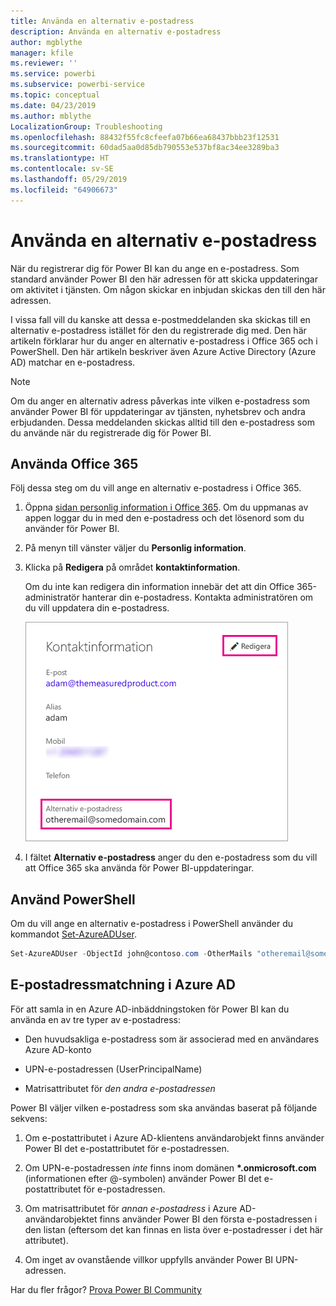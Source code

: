 ```yaml
---
title: Använda en alternativ e-postadress
description: Använda en alternativ e-postadress
author: mgblythe
manager: kfile
ms.reviewer: ''
ms.service: powerbi
ms.subservice: powerbi-service
ms.topic: conceptual
ms.date: 04/23/2019
ms.author: mblythe
LocalizationGroup: Troubleshooting
ms.openlocfilehash: 88432f55fc8cfeefa07b66ea68437bbb23f12531
ms.sourcegitcommit: 60dad5aa0d85db790553e537bf8ac34ee3289ba3
ms.translationtype: HT
ms.contentlocale: sv-SE
ms.lasthandoff: 05/29/2019
ms.locfileid: "64906673"
---
```

# <a name="use-an-alternate-email-address"></a>Använda en alternativ e-postadress

När du registrerar dig för Power BI kan du ange en e-postadress. Som standard använder Power BI den här adressen för att skicka uppdateringar om aktivitet i tjänsten. Om någon skickar en inbjudan skickas den till den här adressen.

I vissa fall vill du kanske att dessa e-postmeddelanden ska skickas till en alternativ e-postadress istället för den du registrerade dig med. Den här artikeln förklarar hur du anger en alternativ e-postadress i Office 365 och i PowerShell. Den här artikeln beskriver även Azure Active Directory (Azure AD) matchar en e-postadress.

> [!NOTE]
> Om du anger en alternativ adress påverkas inte vilken e-postadress som använder Power BI för uppdateringar av tjänsten, nyhetsbrev och andra erbjudanden. Dessa meddelanden skickas alltid till den e-postadress som du använde när du registrerade dig för Power BI.

## <a name="use-office-365"></a>Använda Office 365

Följ dessa steg om du vill ange en alternativ e-postadress i Office 365.

1. Öppna [sidan personlig information i Office 365](https://portal.office.com/account/#personalinfo). Om du uppmanas av appen loggar du in med den e-postadress och det lösenord som du använder för Power BI.

1. På menyn till vänster väljer du **Personlig information**.

1. Klicka på **Redigera** på området **kontaktinformation**.

    Om du inte kan redigera din information innebär det att din Office 365-administratör hanterar din e-postadress. Kontakta administratören om du vill uppdatera din e-postadress.

    ![Kontaktinformation](media/service-admin-alternate-email-address-for-power-bi/contact-details.png)

1. I fältet **Alternativ e-postadress** anger du den e-postadress som du vill att Office 365 ska använda för Power BI-uppdateringar.

## <a name="use-powershell"></a>Använd PowerShell

Om du vill ange en alternativ e-postadress i PowerShell använder du kommandot [Set-AzureADUser](/powershell/module/azuread/set-azureaduser/).

```powershell
Set-AzureADUser -ObjectId john@contoso.com -OtherMails "otheremail@somedomain.com"
```

## <a name="email-address-resolution-in-azure-ad"></a>E-postadressmatchning i Azure AD

För att samla in en Azure AD-inbäddningstoken för Power BI kan du använda en av tre typer av e-postadress:

* Den huvudsakliga e-postadress som är associerad med en användares Azure AD-konto

* UPN-e-postadressen (UserPrincipalName)

* Matrisattributet för *den andra e-postadressen*

Power BI väljer vilken e-postadress som ska användas baserat på följande sekvens:

1. Om e-postattributet i Azure AD-klientens användarobjekt finns använder Power BI det e-postattributet för e-postadressen.

1. Om UPN-e-postadressen *inte* finns inom domänen **\*.onmicrosoft.com** (informationen efter \@-symbolen) använder Power BI det e-postattributet för e-postadressen.

1. Om matrisattributet för *annan e-postadress* i Azure AD-användarobjektet finns använder Power BI den första e-postadressen i den listan (eftersom det kan finnas en lista över e-postadresser i det här attributet).

1. Om inget av ovanstående villkor uppfylls använder Power BI UPN-adressen.

Har du fler frågor? [Prova Power BI Community](http://community.powerbi.com/)